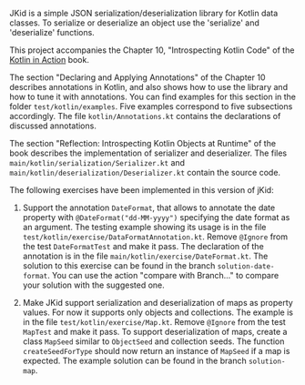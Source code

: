 JKid is a simple JSON serialization/deserialization library for Kotlin data classes.
To serialize or deserialize an object use the 'serialize' and 'deserialize' functions.

This project accompanies the Chapter 10, "Introspecting Kotlin Code" of the [Kotlin in Action](https://www.manning.com/books/kotlin-in-action) book.

The section "Declaring and Applying Annotations" of the Chapter 10 describes annotations in Kotlin, and also shows how to use the library and how to tune it with annotations.
You can find examples for this section in the folder `test/kotlin/examples`.
Five examples correspond to five subsections accordingly.
The file `kotlin/Annotations.kt` contains the declarations of discussed annotations.

The section "Reflection: Introspecting Kotlin Objects at Runtime" of the book describes the implementation of serializer and deserializer.
The files `main/kotlin/serialization/Serializer.kt` and `main/kotlin/deserialization/Deserializer.kt` contain the source code.

The following exercises have been implemented in this version of jKid:

1. Support the annotation `DateFormat`, that allows to annotate the date property with `@DateFormat("dd-MM-yyyy")` specifying the date format as an argument.
The testing example showing its usage is in the file `test/kotlin/exercise/DataFormatAnnotation.kt`.
Remove `@Ignore` from the test `DateFormatTest` and make it pass.
The declaration of the annotation is in the file `main/kotlin/exercise/DateFormat.kt`.
The solution to this exercise can be found in the branch `solution-date-format`.
You can use the action "compare with Branch..." to compare your solution with the suggested one.

2. Make JKid support serialization and deserialization of maps as property values.
For now it supports only objects and collections.
The example is in the file `test/kotlin/exercise/Map.kt`.
Remove `@Ignore` from the test `MapTest` and make it pass.
To support deserialization of maps, create a class `MapSeed` similar to `ObjectSeed` and collection seeds.
The function `createSeedForType` should now return an instance of `MapSeed` if a map is expected.
The example solution can be found in the branch `solution-map`.
